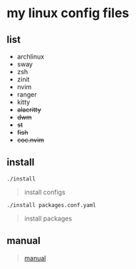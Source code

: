 # my linux config files

## list

* archlinux 
* sway
* zsh
* zinit
* nvim
* ranger
* kitty
* ~~alacritty~~
* ~~dwm~~
* ~~st~~
* ~~fish~~
* ~~coc.nvim~~

## install

`./install`

> install configs

`./install packages.conf.yaml`

> install packages

## manual

> [manual](doc/manaul.md)

